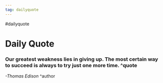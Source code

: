 ```yaml
---
tag: dailyquote
---
```


#dailyquote

# Daily Quote

### Our greatest weakness lies in giving up. The most certain way to succeed is always to try just one more time. ^quote
*-Thomas Edison* ^author
